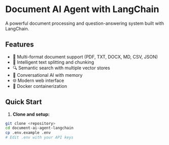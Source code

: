 # Document AI Agent with LangChain

A powerful document processing and question-answering system built with LangChain.

## Features

- 📄 Multi-format document support (PDF, TXT, DOCX, MD, CSV, JSON)
- 🧠 Intelligent text splitting and chunking
- 🔍 Semantic search with multiple vector stores
- 💬 Conversational AI with memory
- 🌐 Modern web interface
- 🐳 Docker containerization

## Quick Start

1. **Clone and setup:**
```bash
git clone <repository>
cd document-ai-agent-langchain
cp .env.example .env
# Edit .env with your API keys
